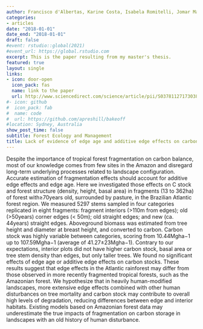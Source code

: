 ```yaml
---
author: Francisco d'Albertas, Karine Costa, Isabela Romitelli, Jomar Magalhães Barbosa, Simone Aparecida Vieira, Jean Paul Metzger
categories:
- articles
date: "2018-01-01"
date_end: "2018-01-01"
draft: false
#event: rstudio::global(2021)
#event_url: https://global.rstudio.com
excerpt: This is the paper resulting from my master's thesis.
featured: true
layout: single
links:
- icon: door-open
  icon_pack: fas
  name: link to the paper
  url: http://www.sciencedirect.com/science/article/pii/S0378112717303845
#- icon: github
#  icon_pack: fab
#  name: code
#  url: https://github.com/apreshill/bakeoff
#location: Sydney, Australia
show_post_time: false
subtitle: Forest Ecology and Management
title: Lack of evidence of edge age and additive edge effects on carbon stocks in a tropical forest
---
```


Despite the importance of tropical forest fragmentation on carbon balance, most of our knowledge comes from few sites in the Amazon and disregard long-term underlying processes related to landscape configuration. Accurate estimation of fragmentation effects should account for additive edge effects and edge age. Here we investigated those effects on C stock and forest structure (density, height, basal area) in fragments (13 to 362ha) of forest with≥70years old, surrounded by pasture, in the Brazilian Atlantic forest region. We measured 5297 stems sampled in four categories replicated in eight fragments: fragment interiors (>110m from edges); old (>50years) corner edges (< 50m); old straight edges; and new (ca. 44years) straight edges. Aboveground biomass was estimated from tree height and diameter at breast height, and converted to carbon. Carbon stock was highly variable between categories, scoring from 10.44Mgha−1 up to 107.59Mgha−1 (average of 41.27±23Mgha−1). Contrary to our expectations, interior plots did not have higher carbon stock, basal area or tree stem density than edges, but only taller trees. We found no significant effects of edge age or additive edge effects on carbon stocks. These results suggest that edge effects in the Atlantic rainforest may differ from those observed in more recently fragmented tropical forests, such as the Amazonian forest. We hypothesize that in heavily human-modified landscapes, more extensive edge effects combined with other human disturbances on tree mortality and carbon stock may contribute to overall high levels of degradation, reducing differences between edge and interior habitats. Existing models based on Amazonian forest data may underestimate the true impacts of fragmentation on carbon storage in landscapes with an old history of human disturbance.
